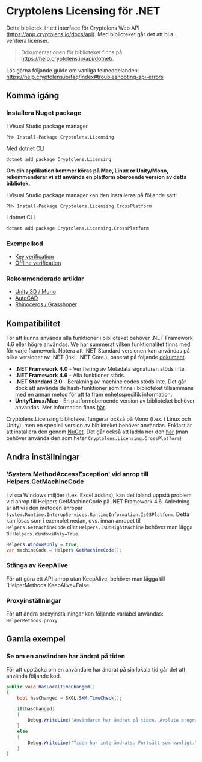 # Cryptolens Licensing för .NET

Detta bibliotek är ett interface för Cryptolens Web API (https://app.cryptolens.io/docs/api). Med biblioteket går det att bl.a. verifiera licenser.

> Dokumentationen för biblioteket finns på https://help.cryptolens.io/api/dotnet/.

Läs gärna följande guide om vanliga felmeddelanden: https://help.cryptolens.io/faq/index#troubleshooting-api-errors

## Komma igång

### Installera Nuget package

I Visual Studio package manager
```
PM> Install-Package Cryptolens.Licensing
```

Med dotnet CLI
```
dotnet add package Cryptolens.Licensing
```

**Om din applikation kommer köras på Mac, Linux or Unity/Mono, rekommenderar vi att använda en platform oberoende version av detta bibliotek.**

I Visual Studio package manager kan den installeras på följande sätt:
```
PM> Install-Package Cryptolens.Licensing.CrossPlatform
```

I dotnet CLI
```
dotnet add package Cryptolens.Licensing.CrossPlatform
```

### Exempelkod
* [Key verification](https://help.cryptolens.io/examples/key-verification)
* [Offline verification](https://help.cryptolens.io/examples/offline-verification)

### Rekommenderade artiklar

* [Unity 3D / Mono](https://help.cryptolens.io/getting-started/unity)
* [AutoCAD](https://cryptolens.io/2019/01/autocad-plugin-software-licensing/)
* [Rhinoceros / Grasshoper](https://cryptolens.io/2019/01/protecting-rhinoceros-plugins-with-software-licensing/)

## Kompatibilitet

För att kunna använda alla funktioner i biblioteket behöver .NET Framework 4.6 eller högre användas. We har summerat vilken funktionalitet finns med för varje framework. Notera att .NET Standard versionen kan användas på olika versioner av .NET (inkl. .NET Core.), baserat på följande [dokument](https://docs.microsoft.com/en-us/dotnet/standard/net-standard).

* **.NET Framework 4.0** - Verifiering av Metadata signaturen stöds inte.
* **.NET Framework 4.6** - Alla funktioner stöds.
* **.NET Standard 2.0** - Beräkning av machine codes stöds inte. Det går dock att använda de hash-funktioner som finns i biblioteket tillsammans med en annan metod för att ta fram enhetsspecifik information.
* **Unity/Linux/Mac** - En platformoberoende version av biblioteket behöver användas. Mer information finns [här](https://help.cryptolens.io/getting-started/unity). 

Cryptolens.Licensing biblioteket fungerar också på Mono (t.ex. i Linux och Unity), men en speciell version av biblioteket behöver användas. Enklast är att installera den genom [NuGet](https://www.nuget.org/packages/Cryptolens.Licensing.CrossPlatform/). Det går också att ladda ner den [här](https://github.com/Cryptolens/cryptolens-dotnet/releases) (man behöver använda den som heter `Cryptolens.Licensing.CrossPlatform`)

## Andra inställningar
### 'System.MethodAccessException' vid anrop till Helpers.GetMachineCode
I vissa Windows miljöer (t.ex. Excel addins), kan det ibland uppstå problem vid anrop till Helpers.GetMachineCode på .NET Framework 4.6. Anledning är att vi i den metoden anropar `System.Runtime.InteropServices.RuntimeInformation.IsOSPlatform`. Detta kan lösas som i exemplet nedan, dvs. innan anropet till `Helpers.GetMachineCode` eller `Helpers.IsOnRightMachine` behöver man lägga till `Helpers.WindowsOnly=True`.

```cs
Helpers.WindowsOnly = true;
var machineCode = Helpers.GetMachineCode();
```

### Stänga av KeepAlive
För att göra ett API anrop utan KeepAlive, behöver man lägga till `HelperMethods.KeepAlive=False.

### Proxyinställningar
För att ändra proxyinställningar kan följande variabel användas: `HelperMethods.proxy`.

## Gamla exempel

### Se om en användare har ändrat på tiden

För att upptäcka om en användare har ändrat på sin lokala tid går det att använda följande kod.

```cs
public void HasLocalTimeChanged()
{
    bool hasChanged = SKGL.SKM.TimeCheck();

    if(hasChanged)
    {
        Debug.WriteLine("Användaren har ändrat på tiden. Avsluta programmet.");
    }
    else
    {
        Debug.WriteLine("Tiden har inte ändrats. Fortsätt som vanligt.");
    }
}
```

